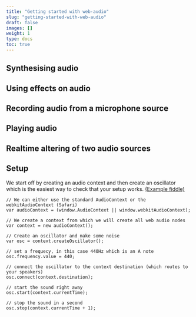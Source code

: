 ```yaml
---
title: "Getting started with web-audio"
slug: "getting-started-with-web-audio"
draft: false
images: []
weight: 1
type: docs
toc: true
---
```


## Synthesising audio


## Using effects on audio


## Recording audio from a microphone source


## Playing audio


## Realtime altering of two audio sources


## Setup
We start off by creating an audio context and then create an oscillator which is the easiest way to check that your setup works. [(Example fiddle)](https://jsfiddle.net/xph4w0ey/)

<!-- language: lang-js -->

    // We can either use the standard AudioContext or the webkitAudioContext (Safari)
    var audioContext = (window.AudioContext || window.webkitAudioContext);

    // We create a context from which we will create all web audio nodes
    var context = new audioContext();

    // Create an oscillator and make some noise
    var osc = context.createOscillator();
    
    // set a frequecy, in this case 440Hz which is an A note
    osc.frequency.value = 440;
    
    // connect the oscillator to the context destination (which routes to your speakers)
    osc.connect(context.destination);
    
    // start the sound right away
    osc.start(context.currentTime);
    
    // stop the sound in a second
    osc.stop(context.currentTime + 1);
    


